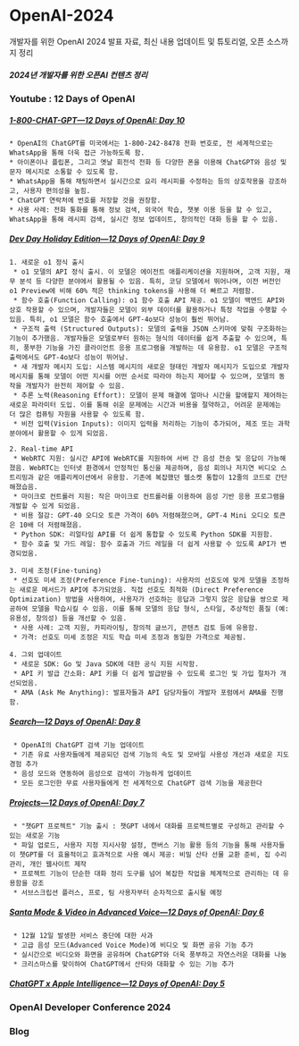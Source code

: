 # OpenAI-2024
개발자를 위한 OpenAI 2024 발표 자료, 최신 내용 업데이트 및 튜토리얼, 오픈 소스까지 정리

##### 2024년 개발자를 위한 오픈AI 컨텐츠 정리 #####

### Youtube : 12 Days of OpenAI ####

##### [1-800-CHAT-GPT—12 Days of OpenAI: Day 10](https://www.youtube.com/watch?v=LWa6OHeNK3s) #####

    * OpenAI의 ChatGPT를 미국에서는 1-800-242-8478 전화 번호로, 전 세계적으로는 WhatsApp을 통해 더욱 접근 가능하도록 함.
    * 아이폰이나 플립폰, 그리고 옛날 회전석 전화 등 다양한 폰을 이용해 ChatGPT와 음성 및 문자 메시지로 소통할 수 있도록 함.
    * WhatsApp을 통해 채팅하면서 실시간으로 요리 레시피를 수정하는 등의 상호작용을 강조하고, 사용자 편의성을 높힘.
    * ChatGPT 연락처에 번호를 저장할 것을 권장함.
    * 사용 사례: 전화 통화를 통해 정보 검색, 외국어 학습, 챗봇 이용 등을 할 수 있고, WhatsApp을 통해 레시피 검색, 실시간 정보 업데이트, 창의적인 대화 등을 할 수 있음.
    
##### [Dev Day Holiday Edition—12 Days of OpenAI: Day 9](https://www.youtube.com/watch?v=14leJ1fg4Pw) #####

    1. 새로운 o1 정식 출시
     * o1 모델의 API 정식 출시. 이 모델은 에이전트 애플리케이션을 지원하며, 고객 지원, 재무 분석 등 다양한 분야에서 활용될 수 있음. 특히, 코딩 모델에서 뛰어나며, 이전 버전인 o1 Preview에 비해 60% 적은 thinking tokens을 사용해 더 빠르고 저렴함.
     * 함수 호출(Function Calling): o1 함수 호출 API 제공. o1 모델이 백엔드 API와 상호 작용할 수 있으며, 개발자들은 모델이 외부 데이터를 활용하거나 특정 작업을 수행할 수 있음. 특히, o1 모델은 함수 호출에서 GPT-4o보다 성능이 훨씬 뛰어남.
     * 구조적 출력 (Structured Outputs): 모델의 출력을 JSON 스키마에 맞춰 구조화하는 기능이 추가했음. 개발자들은 모델로부터 원하는 형식의 데이터를 쉽게 추출할 수 있으며, 특히, 풍부한 기능을 가진 클라이언트 응용 프로그램을 개발하는 데 유용함. o1 모델은 구조적 출력에서도 GPT-4o보다 성능이 뛰어남.
     * 새 개발자 메시지 도입: 시스템 메시지의 새로운 형태인 개발자 메시지가 도입으로 개발자 메시지를 통해 모델이 어떤 지시를 어떤 순서로 따라야 하는지 제어할 수 있으며, 모델의 동작을 개발자가 완전히 제어할 수 있음.
     * 추론 노력(Reasoning Effort): 모델이 문제 해결에 얼마나 시간을 할애할지 제어하는 새로운 파라미터 도입. 이를 통해 쉬운 문제에는 시간과 비용을 절약하고, 어려운 문제에는 더 많은 컴퓨팅 자원을 사용할 수 있도록 함.
     * 비전 입력(Vision Inputs): 이미지 입력을 처리하는 기능이 추가되어, 제조 또는 과학 분야에서 활용할 수 있게 되었음.
     
    2. Real-time API
     * WebRTC 지원: 실시간 API에 WebRTC를 지원하여 서버 간 음성 전송 및 응답이 가능해졌음. WebRTC는 인터넷 환경에서 안정적인 통신을 제공하며, 음성 회의나 저지연 비디오 스트리밍과 같은 애플리케이션에서 유용함. 기존에 복잡했던 웹소켓 통합이 12줄의 코드로 간단해졌습음. 
     * 마이크로 컨트롤러 지원: 작은 마이크로 컨트롤러를 이용하여 음성 기반 응용 프로그램을 개발할 수 있게 되었음. 
     * 비용 절감: GPT-40 오디오 토큰 가격이 60% 저렴해졌으며, GPT-4 Mini 오디오 토큰은 10배 더 저렴해졌음. 
     * Python SDK: 리얼타임 API를 더 쉽게 통합할 수 있도록 Python SDK를 지원함.
     * 함수 호출 및 가드 레일: 함수 호출과 가드 레일을 더 쉽게 사용할 수 있도록 API가 변경되었움. 
     
    3. 미세 조정(Fine-tuning)
     * 선호도 미세 조정(Preference Fine-tuning): 사용자의 선호도에 맞게 모델을 조정하는 새로운 메서드가 API에 추가되었음. 직접 선호도 최적화 (Direct Preference Optimization) 방법을 사용하여, 사용자가 선호하는 응답과 그렇지 않은 응답을 쌍으로 제공하여 모델을 학습시킬 수 있음. 이를 통해 모델의 응답 형식, 스타일, 추상적인 품질 (예: 유용성, 창의성) 등을 개선할 수 있음.
     * 사용 사례: 고객 지원, 카피라이팅, 창의적 글쓰기, 콘텐츠 검토 등에 유용함.
     * 가격: 선호도 미세 조정은 지도 학습 미세 조정과 동일한 가격으로 제공됨. 
     
    4. 그외 업데이트   
     * 새로운 SDK: Go 및 Java SDK에 대한 공식 지원 시작함. 
     * API 키 발급 간소화: API 키를 더 쉽게 발급받을 수 있도록 로그인 및 가입 절차가 개선되었음. 
     * AMA (Ask Me Anything): 발표자들과 API 담당자들이 개발자 포럼에서 AMA를 진행함. 
     
##### [Search—12 Days of OpenAI: Day 8](https://www.youtube.com/watch?v=OzgNJJ2ErEE) #####

     * OpenAI의 ChatGPT 검색 기능 업데이트 
     * 기존 유료 사용자들에게 제공되던 검색 기능의 속도 및 모바일 사용성 개선과 새로운 지도 경험 추가
     * 음성 모드와 연동하여 음성으로 검색이 가능하게 업데이트
     * 모든 로그인한 무료 사용자들에게 전 세계적으로 ChatGPT 검색 기능을 제공한다


##### [Projects—12 Days of OpenAI: Day 7](https://www.youtube.com/watch?v=OzgNJJ2ErEE) #####

     * "챗GPT 프로젝트" 기능 출시 : 챗GPT 내에서 대화를 프로젝트별로 구성하고 관리할 수 있는 새로운 기능
     * 파일 업로드, 사용자 지정 지시사항 설정, 캔버스 기능 활용 등의 기능을 통해 사용자들이 챗GPT를 더 효율적이고 효과적으로 사용 예시 제공: 비밀 산타 선물 교환 준비, 집 수리 관리, 개인 웹사이트 제작
     * 프로젝트 기능이 단순한 대화 정리 도구를 넘어 복잡한 작업을 체계적으로 관리하는 데 유용함을 강조
     * 서브스크립션 플러스, 프로, 팀 사용자부터 순차적으로 출시될 예정

##### [Santa Mode & Video in Advanced Voice—12 Days of OpenAI: Day 6](https://www.youtube.com/watch?v=NIQDnWlwYyQ) #####

     * 12월 12일 발생한 서비스 중단에 대한 사과
     * 고급 음성 모드(Advanced Voice Mode)에 비디오 및 화면 공유 기능 추가
     * 실시간으로 비디오와 화면을 공유하며 ChatGPT와 더욱 풍부하고 자연스러운 대화를 나눔
     * 크리스마스를 맞이하여 ChatGPT에서 산타와 대화할 수 있는 기능 추가 
     
##### [ChatGPT x Apple Intelligence—12 Days of OpenAI: Day 5](https://www.youtube.com/watch?v=mBhkD0iFf4w) #####
##### []() #####
##### []() #####
##### []() #####
##### []() #####
##### []() #####
##### []() #####
##### []() #####
##### []() #####
##### []() #####
##### []() #####
##### []() #####
##### []() #####
##### []() #####


### OpenAI Developer Conference 2024 ####


### Blog ###

